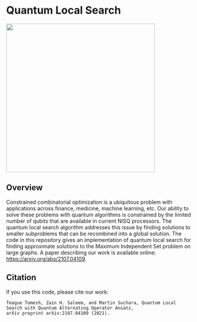 # Quantum Local Search

<img src="https://user-images.githubusercontent.com/20692050/125842635-8fd047a0-2674-449a-a68a-3bf557f73091.png" width="400" class="center">

## Overview
Constrained combinatorial optimization is a ubiquitous problem with applications across finance, medicine, machine learning, etc. Our ability to solve these problems with quantum algorithms is constrained by the limited number of qubits that are available in current NISQ processors. The quantum local search algorithm addresses this issue by finding solutions to smaller subproblems that can be recombined into a global solution. The code in this repository gives an implementation of quantum local search for finding approximate solutions to the Maximum Independent Set problem on large graphs. A paper describing our work is available online: https://arxiv.org/abs/2107.04109.


## Citation
If you use this code, please cite our work:


    Teague Tomesh, Zain H. Saleem, and Martin Suchara, Quantum Local Search with Quantum Alternating Operator Ansatz,
    arXiv preprint arXiv:2107.04109 (2021). 
